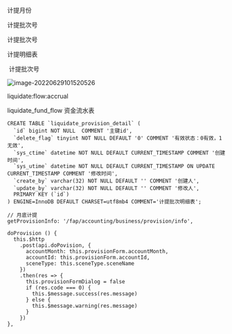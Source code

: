 计提月份

计提批次号

 计提批次号

计提明细表

​	计提批次号 

![image-20220629101520526](C:\Users\v_yangyqiu\AppData\Roaming\Typora\typora-user-images\image-20220629101520526.png)

liquidate:flow:accrual

liquidate_fund_flow 资金流水表



```
CREATE TABLE `liquidate_provision_detail` (
  `id` bigint NOT NULL  COMMENT '主键id',
  `delete_flag` tinyint NOT NULL DEFAULT '0' COMMENT '有效状态：0有效，1无效',
  `sys_ctime` datetime NOT NULL DEFAULT CURRENT_TIMESTAMP COMMENT '创建时间',
  `sys_utime` datetime NOT NULL DEFAULT CURRENT_TIMESTAMP ON UPDATE CURRENT_TIMESTAMP COMMENT '修改时间',
  `create_by` varchar(32) NOT NULL DEFAULT '' COMMENT '创建人',
  `update_by` varchar(32) NOT NULL DEFAULT '' COMMENT '修改人',
  PRIMARY KEY (`id`)
) ENGINE=InnoDB DEFAULT CHARSET=utf8mb4 COMMENT='计提批次明细表';
```

```
// 月底计提
getProvisionInfo: '/fap/accounting/business/provision/info',
```

```
doProvision () {
  this.$http
    .post(api.doPovision, {
      accountMonth: this.provisionForm.accountMonth,
      accountId: this.provisionForm.accountId,
      sceneType: this.sceneType.sceneName
    })
    .then(res => {
      this.provisionFormDialog = false
      if (res.code === 0) {
        this.$message.success(res.message)
      } else {
        this.$message.warning(res.message)
      }
    })
},
```